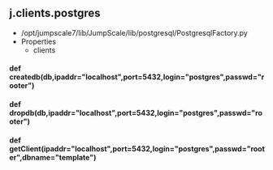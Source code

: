 ## j.clients.postgres

- /opt/jumpscale7/lib/JumpScale/lib/postgresql/PostgresqlFactory.py
- Properties
    - clients

    

#### def createdb(db,ipaddr="localhost",port=5432,login="postgres",passwd="rooter") 

#### def dropdb(db,ipaddr="localhost",port=5432,login="postgres",passwd="rooter") 

#### def getClient(ipaddr="localhost",port=5432,login="postgres",passwd="rooter",dbname="template") 

